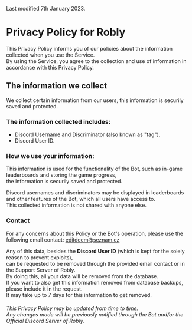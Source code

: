 Last modified 7th January 2023.

# Privacy Policy for Robly
This Privacy Policy informs you of our policies about the information collected when you use the Service.<br>By using the Service, you agree to the collection and use of information in accordance with this Privacy Policy.

## The information we collect
We collect certain information from our users, this information is securily saved and protected.

### The information collected includes:
- Discord Username and Discriminator (also known as "tag").
- Discord User ID.

### How we use your information:
This information is used for the functionality of the Bot, such as in-game leaderboards and storing the game progress,<br>the information is securily saved and protected.

Discord usernames and discriminators may be displayed in leaderboards and other features of the Bot, which all users have access to.<br>This collected information is not shared with anyone else.

### Contact
For any concerns about this Policy or the Bot's operation, please use the following email contact: editdeem@seznam.cz

Any of this data, besides the **Discord User ID** (which is kept for the solely reason to prevent exploits),<br>can be requested to be removed through the provided email contact or in the Support Server of Robly.<br>By doing this, all your data will be removed from the database.<br>If you want to also get this information removed from database backups, please include it in the request.<br>It may take up to 7 days for this information to get removed.

###### This Privacy Policy may be updated from time to time.<br>Any changes made will be previously notified through the Bot and/or the Official Discord Server of Robly.
